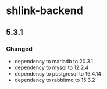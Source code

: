 # shlink-backend

## 5.3.1

### Changed

- dependency to mariadb to 20.3.1
- dependency to mysql to 12.2.4
- dependency to postgresql to 16.4.14
- dependency to rabbitmq to 15.3.2
